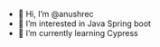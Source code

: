 - 👋 Hi, I’m @anushrec
- 👀 I’m interested in Java Spring boot
- 🌱 I’m currently learning Cypress

<!---
anushrec/anushrec is a ✨ special ✨ repository because its `README.md` (this file) appears on your GitHub profile.
You can click the Preview link to take a look at your changes.
--->
